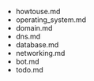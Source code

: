 - howtouse.md
- operating_system.md
- domain.md
- dns.md
- database.md
- networking.md
- bot.md
- todo.md
